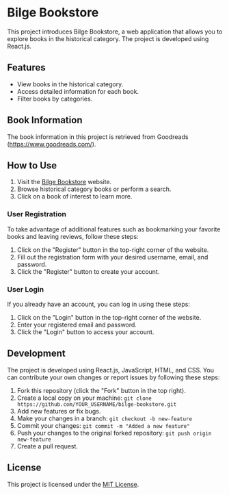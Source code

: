 # Bilge Bookstore

This project introduces Bilge Bookstore, a web application that allows you to explore books in the historical category. The project is developed using React.js.

## Features

- View books in the historical category.
- Access detailed information for each book.
- Filter books by categories.

## Book Information

The book information in this project is retrieved from Goodreads (https://www.goodreads.com/).

## How to Use

1. Visit the [Bilge Bookstore](https://bilgebookstore.vercel.app/books/category/historical) website.
2. Browse historical category books or perform a search.
3. Click on a book of interest to learn more.

### User Registration

To take advantage of additional features such as bookmarking your favorite books and leaving reviews, follow these steps:

1. Click on the "Register" button in the top-right corner of the website.
2. Fill out the registration form with your desired username, email, and password.
3. Click the "Register" button to create your account.

### User Login

If you already have an account, you can log in using these steps:

1. Click on the "Login" button in the top-right corner of the website.
2. Enter your registered email and password.
3. Click the "Login" button to access your account.



## Development

The project is developed using React.js, JavaScript, HTML, and CSS. You can contribute your own changes or report issues by following these steps:

1. Fork this repository (click the "Fork" button in the top right).
2. Create a local copy on your machine: `git clone https://github.com/YOUR_USERNAME/bilge-bookstore.git`
3. Add new features or fix bugs.
4. Make your changes in a branch: `git checkout -b new-feature`
5. Commit your changes: `git commit -m "Added a new feature"`
6. Push your changes to the original forked repository: `git push origin new-feature`
7. Create a pull request.



## License

This project is licensed under the [MIT License](LICENSE).
